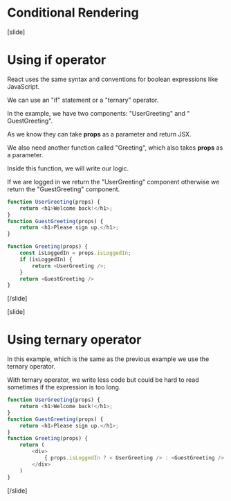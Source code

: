 # Conditional Rendering

[slide]

# Using if operator

React uses the same syntax and conventions for boolean expressions like JavaScript.

We can use an "if" statement or a "ternary" operator.

In the example, we have two components: "UserGreeting" and " GuestGreeting".

As we know they can take **props** as a parameter and return JSX.

We also need another function called "Greeting", which also takes **props** as a parameter.

Inside this function, we will write our logic.

If we are logged in we return the "UserGreeting" component otherwise we return the "GuestGreeting" component.

```js
function UserGreeting(props) {
    return <h1>Welcome back!</h1>;
}
function GuestGreeting(props) {
    return <h1>Please sign up.</h1>;
}
```

```js
function Greeting(props) {
    const isLoggedIn = props.isLoggedIn;
    if (isLoggedIn) {
        return <UserGreeting />;
    }
    return <GuestGreeting />
}
```

[/slide]

[slide]

# Using ternary operator

In this example, which is the same as the previous example we use the ternary operator.

With ternary operator, we write less code but could be hard to read sometimes if the expression is too long.

```js
function UserGreeting(props) {
    return <h1>Welcome back!</h1>;
}
function GuestGreeting(props) {
    return <h1>Please sign up.</h1>;
}
function Greeting(props) {
    return (
        <div>
            { props.isLoggedIn ? < UserGreeting /> : <GuestGreeting /> }
        </div>
    )
}
```

[/slide]
